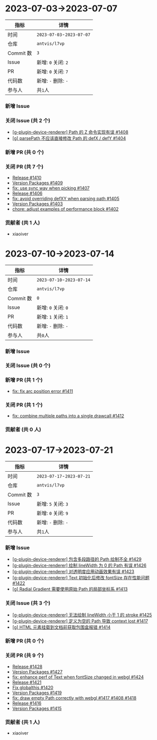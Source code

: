# 2023-07-03->2023-07-07

| 指标 | 详情 |
| --- | --- |
|时间| `2023-07-03`-`2023-07-07` |
|仓库|`antvis/l7vp`|
|Commit 数|`3`|
|Issue|新增: `0` 关闭: `2`|
|PR|新增: `0` 关闭: `7`|
|代码数|新增: `-` 删除: `-`|
|参与人|共`1`人|
### 新增 Issue



### 关闭 Issue (共 2 个)

- [[g-plugin-device-renderer] Path 的 Z 命令实现有误 #1408](https://github.com/antvis/G/issues/1408)
- [[g] parsePath 不应该直接修改 Path 的 defX / defY #1404](https://github.com/antvis/G/issues/1404)

### 新增 PR (共 0 个)



### 关闭 PR (共 7 个)

- [Release #1410](https://github.com/antvis/G/pull/1410)
- [Version Packages #1409](https://github.com/antvis/G/pull/1409)
- [fix: use sync way when picking #1407](https://github.com/antvis/G/pull/1407)
- [Release #1406](https://github.com/antvis/G/pull/1406)
- [fix: avoid overriding defXY when parsing path #1405](https://github.com/antvis/G/pull/1405)
- [Version Packages #1403](https://github.com/antvis/G/pull/1403)
- [chore: adjust examples of performance block #1402](https://github.com/antvis/G/pull/1402)

### 贡献者 (共 1 人)

- xiaoiver



# 2023-07-10->2023-07-14

| 指标 | 详情 |
| --- | --- |
|时间| `2023-07-10`-`2023-07-14` |
|仓库|`antvis/l7vp`|
|Commit 数|`0`|
|Issue|新增: `0` 关闭: `0`|
|PR|新增: `1` 关闭: `1`|
|代码数|新增: `-` 删除: `-`|
|参与人|共`0`人|
### 新增 Issue



### 关闭 Issue (共 0 个)



### 新增 PR (共 1 个)

- [fix: fix arc position error #1411](https://github.com/antvis/G/pull/1411)

### 关闭 PR (共 1 个)

- [fix: combine multiple paths into a single drawcall #1412](https://github.com/antvis/G/pull/1412)

### 贡献者 (共 0 人)





# 2023-07-17->2023-07-21

| 指标 | 详情 |
| --- | --- |
|时间| `2023-07-17`-`2023-07-21` |
|仓库|`antvis/l7vp`|
|Commit 数|`3`|
|Issue|新增: `5` 关闭: `3`|
|PR|新增: `0` 关闭: `9`|
|代码数|新增: `-` 删除: `-`|
|参与人|共`1`人|
### 新增 Issue

- [[g-plugin-device-renderer] 包含多段路径的 Path 绘制不全 #1429](https://github.com/antvis/G/issues/1429)
- [[g-plugin-device-renderer] 绘制 lineWidth 为 0 的 Path 有误 #1426](https://github.com/antvis/G/issues/1426)
- [[g-plugin-device-renderer] 对透明度应用动画效果有误 #1423](https://github.com/antvis/G/issues/1423)
- [[g-plugin-device-renderer] Text 初始化后修改 fontSize 存在性能问题 #1422](https://github.com/antvis/G/issues/1422)
- [[g] Radial Gradient 需要使用原始 Path 的局部坐标系 #1413](https://github.com/antvis/G/issues/1413)

### 关闭 Issue (共 3 个)

- [[g-plugin-device-renderer] 无法绘制 lineWidth 小于 1 的 stroke #1425](https://github.com/antvis/G/issues/1425)
- [[g-plugin-device-renderer] 定义为空的 Path 导致 context lost #1417](https://github.com/antvis/G/issues/1417)
- [[g] HTML 元素挂载到文档前获取包围盒报错 #1414](https://github.com/antvis/G/issues/1414)

### 新增 PR (共 0 个)



### 关闭 PR (共 9 个)

- [Release #1428](https://github.com/antvis/G/pull/1428)
- [Version Packages #1427](https://github.com/antvis/G/pull/1427)
- [fix: enhance perf of Text when fontSize changed in webgl #1424](https://github.com/antvis/G/pull/1424)
- [Release #1421](https://github.com/antvis/G/pull/1421)
- [Fix globalthis #1420](https://github.com/antvis/G/pull/1420)
- [Version Packages #1419](https://github.com/antvis/G/pull/1419)
- [fix: draw empty Path correctly with webgl #1417 #1408 #1418](https://github.com/antvis/G/pull/1418)
- [Release #1416](https://github.com/antvis/G/pull/1416)
- [Version Packages #1415](https://github.com/antvis/G/pull/1415)

### 贡献者 (共 1 人)

- xiaoiver

